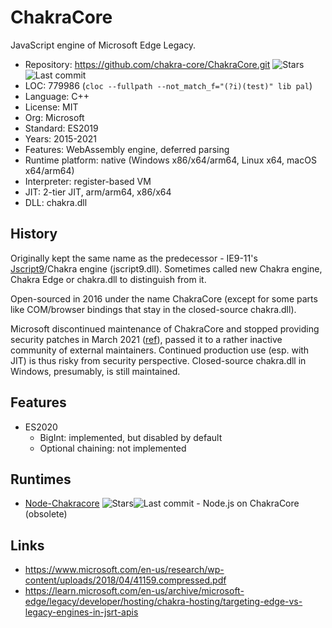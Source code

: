 # ChakraCore

JavaScript engine of Microsoft Edge Legacy.

* Repository:       https://github.com/chakra-core/ChakraCore.git <span class="shields"><img src="https://img.shields.io/github/stars/chakra-core/ChakraCore?label=&style=flat-square" alt="Stars" title="Stars"><img src="https://img.shields.io/github/last-commit/chakra-core/ChakraCore?label=&style=flat-square" alt="Last commit" title="Last commit"></span>
* LOC:              779986 (`cloc --fullpath --not_match_f="(?i)(test)" lib pal`)
* Language:         C++
* License:          MIT
* Org:              Microsoft
* Standard:         ES2019
* Years:            2015-2021
* Features:         WebAssembly engine, deferred parsing
* Runtime platform: native (Windows x86/x64/arm64, Linux x64, macOS x64/arm64)
* Interpreter:      register-based VM
* JIT:              2-tier JIT, arm/arm64, x86/x64
* DLL:              chakra.dll

## History

Originally kept the same name as the predecessor - IE9-11's [Jscript9](jscript9.md)/Chakra engine (jscript9.dll).
Sometimes called new Chakra engine, Chakra Edge or chakra.dll to distinguish from it.

Open-sourced in 2016 under the name ChakraCore (except for some parts like
COM/browser bindings that stay in the closed-source chakra.dll).

Microsoft discontinued maintenance of ChakraCore and stopped providing security patches
in March 2021 ([ref](https://github.com/chakra-core/ChakraCore/issues/6384)),
passed it to a rather inactive community of external maintainers.
Continued production use (esp. with JIT) is thus risky from security perspective.
Closed-source chakra.dll in Windows, presumably, is still maintained.

## Features

* ES2020
  * BigInt: implemented, but disabled by default
  * Optional chaining: not implemented

## Runtimes

* [Node-Chakracore](https://github.com/nodejs/node-chakracore) <span class="shields"><img src="https://img.shields.io/github/stars/nodejs/node-chakracore?label=&style=flat-square" alt="Stars" title="Stars"><img src="https://img.shields.io/github/last-commit/nodejs/node-chakracore?label=&style=flat-square" alt="Last commit" title="Last commit"></span> - Node.js on ChakraCore (obsolete)

## Links

* https://www.microsoft.com/en-us/research/wp-content/uploads/2018/04/41159.compressed.pdf
* https://learn.microsoft.com/en-us/archive/microsoft-edge/legacy/developer/hosting/chakra-hosting/targeting-edge-vs-legacy-engines-in-jsrt-apis
